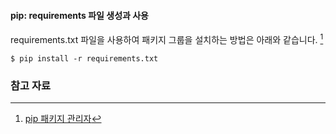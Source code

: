#### pip: requirements 파일 생성과 사용

requirements.txt 파일을 사용하여 패키지 그룹을 설치하는 방법은 아래와 같습니다. [^pythonstudy-503]

```
$ pip install -r requirements.txt
```

### 참고 자료

[^pythonstudy-503]: [pip 패키지 관리자](http://pythonstudy.xyz/python/article/503-pip-패키지-관리자)